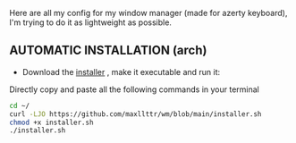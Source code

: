 Here are all my config for my window manager (made for azerty keyboard), I'm trying to do it as lightweight as possible.

## AUTOMATIC INSTALLATION (arch)
<div/>
  
- Download the [installer](https://github.com/maxlttr/wm/blob/main/installer.sh) , make it executable and run it:

Directly copy and paste all the following commands in your terminal
```sh
cd ~/
curl -LJO https://github.com/maxllttr/wm/blob/main/installer.sh
chmod +x installer.sh
./installer.sh
```



